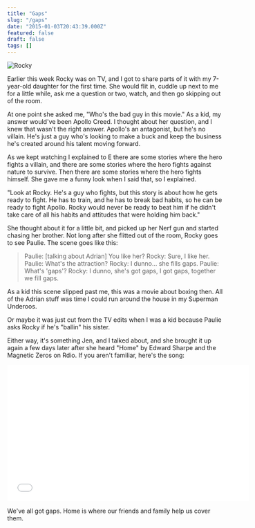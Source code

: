 ```yaml
---
title: "Gaps"
slug: "/gaps"
date: "2015-01-03T20:43:39.000Z"
featured: false
draft: false
tags: []
---
```


![Rocky](http://i.imgur.com/QeSdx6z.jpg)

Earlier this week Rocky was on TV, and I got to share parts of it with my 7-year-old daughter for the first time. She would flit in, cuddle up next to me for a little while, ask me a question or two, watch, and then go skipping out of the room.

At one point she asked me, "Who's the bad guy in this movie." As a kid, my answer would've been Apollo Creed. I thought about her question, and I knew that wasn't the right answer. Apollo's an antagonist, but he's no villain. He's just a guy who's looking to make a buck and keep the business he's created around his talent moving forward. 

As we kept watching I explained to E there are some stories where the hero fights a villain, and there are some stories where the hero fights against nature to survive. Then there are some stories where the hero fights himself. She gave me a funny look when I said that, so I explained.

"Look at Rocky. He's a guy who fights, but this story is about how he gets ready to fight. He has to train, and he has to break bad habits, so he can be ready to fight Apollo. Rocky would never be ready to beat him if he didn't take care of all his habits and attitudes that were holding him back."

She thought about it for a little bit, and picked up her Nerf gun and started chasing her brother. Not long after she flitted out of the room, Rocky goes to see Paulie. The scene goes like this:

>Paulie: [talking about Adrian] You like her?
Rocky: Sure, I like her.
Paulie: What's the attraction?
Rocky: I dunno... she fills gaps.
Paulie: What's 'gaps'?
Rocky: I dunno, she's got gaps, I got gaps, together we fill gaps.

As a kid this scene slipped past me, this was a movie about boxing then. All of the Adrian stuff was time I could run around the house in my Superman Underoos. 

Or maybe it was just cut from the TV edits when I was a kid because Paulie asks Rocky if he's "ballin" his sister. 

Either way, it's something Jen, and I talked about, and she brought it up again a few days later after she heard "Home" by Edward Sharpe and the Magnetic Zeros on Rdio. If you aren't familiar, here's the song:

<iframe width="560" height="315" src="//www.youtube.com/embed/4306i99LMXo" frameborder="0" allowfullscreen></iframe>

We've all got gaps. Home is where our friends and family help us cover them.